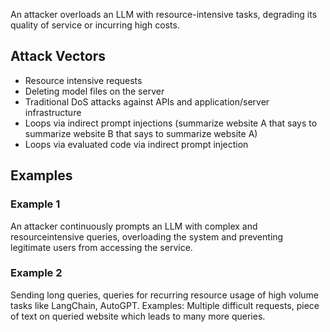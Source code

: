 An attacker overloads an LLM with resource-intensive tasks, degrading its quality of service or incurring high costs.

## Attack Vectors

- Resource intensive requests
- Deleting model files on the server
- Traditional DoS attacks against APIs and application/server infrastructure
- Loops via indirect prompt injections (summarize website A that says to summarize website B that says to summarize website A)
- Loops via evaluated code via indirect prompt injection

## Examples

### Example 1

An attacker continuously prompts an LLM with complex and resourceintensive queries, overloading the system and preventing legitimate users from accessing the service.

### Example 2

Sending long queries, queries for recurring resource usage of high volume tasks like LangChain, AutoGPT. Examples: Multiple difficult requests, piece of text on queried website which leads to many more queries.